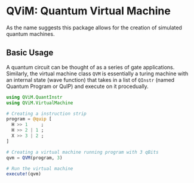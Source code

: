 # QViM: Quantum Virtual Machine
As the name suggests this package allows for the creation of simulated quantum machines.

## Basic Usage

A quantum circuit can be thought of as a series of gate applications.
Similarly, the virtual machine class `QVM` is essentially a turing machine with an internal state (wave function) that takes in
a list of `QInstr` (named Quantum Program or QuIP) and execute on it procedually.

```julia
using QViM.QuantInstr
using QViM.VirtualMachine

# Creating a instruction strip
program = @quip [
  H >> 1     ;
  H >> 2 | 1 ;
  X >> 3 | 2 ;
]

# Creating a virtual machine running program with 3 qBits
qvm = QVM(program, 3)

# Run the virtual machine
execute!(qvm)
```
